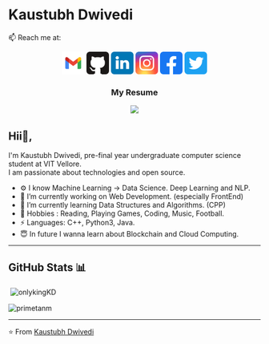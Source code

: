 # Kaustubh Dwivedi
 📫 Reach me at: <br>
 
 <p align="center">
 	<a href='mailto:kaustubhdwivedi1729@gmail.com' target='_blank'> <img src=https://github.com/edent/SuperTinyIcons/blob/master/images/svg/gmail.svg height='45' weight='45' /></a>
	<a href = 'https://github.com/onlykingKD/' target='_blank'> <img src=https://github.com/edent/SuperTinyIcons/blob/master/images/svg/github.svg height='45' weight='45' /></a>
	<a href = 'https://linkedin.com/in/kaustubhdwivedi1729/' target='_blank'> <img src=https://github.com/edent/SuperTinyIcons/blob/master/images/svg/linkedin.svg height='45' weight='45'/></a> 
	<a href = 'https://instagram.com/onlykingkd/' target='_blank'> <img src=https://github.com/edent/SuperTinyIcons/blob/master/images/svg/instagram.svg height='45' weight='45'/></a>
	<a href = 'https://www.facebook.com/kaustubh.dwivedi.94/' target='_blank'> <img src=https://github.com/edent/SuperTinyIcons/blob/master/images/svg/facebook.svg height='45' weight='45'/></a>
 <a href = 'https://twitter.com/onlykingKD/' target='_blank'> <img src=https://github.com/edent/SuperTinyIcons/blob/master/images/svg/twitter.svg height='45' weight='45'/></a>

</p>
 
 
<h3  align="center">My Resume</h3> <a href = "https://drive.google.com/file/d/1YwT4s3vg5co1AGdN-TABs_qZEhYiF-e6/view?usp=sharing"> 
<div align="center">
<img  src=https://pic.onlinewebfonts.com/svg/img_461453.png height='100' weight='100' text-align="center" /> </a>
 </div>



## Hii👋, 
I'm Kaustubh Dwivedi, pre-final year undergraduate computer science student at VIT Vellore.<br>
I am passionate about technologies and open source. <br>



- ⚙️ I know Machine Learning -> Data Science. Deep Learning and NLP.
- 🔭 I’m currently working on Web Development. (especially FrontEnd)
- 🌱 I’m currently learning Data Structures and Algorithms. (CPP)
- 💬 Hobbies : Reading, Playing Games, Coding, Music, Football.
- ⚡ Languages: C++, Python3, Java.
- 😇 In future I wanna learn about Blockchain and Cloud Computing.


---

## GitHub Stats 📊
<p>&nbsp;<img align="center" src="https://github-readme-stats.vercel.app/api?username=onlykingKD&show_icons=true&locale=en" alt="onlykingKD" /></p>

<p><img align="center" src="https://github-readme-streak-stats.herokuapp.com/?user=onlykingKD&" alt="primetanm" /></p>

---

⭐️ From [Kaustubh Dwivedi](http://www.github.com/onlykingKD)
